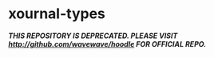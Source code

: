 # xournal-types

***THIS REPOSITORY IS DEPRECATED. PLEASE VISIT http://github.com/wavewave/hoodle FOR OFFICIAL REPO.***
